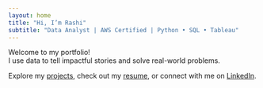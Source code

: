 ```yaml
---
layout: home
title: "Hi, I’m Rashi"
subtitle: "Data Analyst | AWS Certified | Python • SQL • Tableau"
---
```


Welcome to my portfolio!  
I use data to tell impactful stories and solve real-world problems.

Explore my [projects](projects.html), check out my [resume](resume.pdf), or connect with me on [LinkedIn](https://www.linkedin.com/in/rashivnimje).
